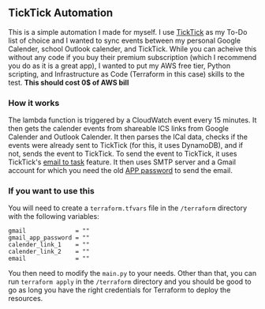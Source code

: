 ## TickTick Automation

This is a simple automation I made for myself. I use [TickTick](https://ticktick.com/webapp/) as my To-Do list of choice and I wanted to  sync events between my personal Google Calender, school Outlook calender, and TickTick. While you can acheive this without any code if you buy their premium subscription (which I recommend you do as it is a great app), I wanted to put my AWS free tier, Python scripting, and Infrastructure as Code (Terraform in this case) skills to the test. **This should cost 0$ of AWS bill**

### How it works

The lambda function is triggered by a CloudWatch event every 15 minutes. It then gets the calender events from shareable ICS links from Google Calender and Outlook Calender. It then parses the ICal data, checks if the events were already sent to TickTick (for this, it uses DynamoDB), and if not, sends the event to TickTick. To send the event to TickTick, it uses TickTick's [email to task](https://help.ticktick.com/articles/7055782422935240704) feature. It then uses SMTP server and a Gmail account for which you need the old [APP password](https://support.google.com/accounts/answer/185833?hl=en) to send the email.

### If you want to use this

You will need to create a `terraform.tfvars` file in the `/terraform` directory with the following variables:

```hcl
gmail              = ""
gmail_app_password = ""
calender_link_1    = ""
calender_link_2    = ""
email              = ""
```

You then need to modify the `main.py` to your needs. Other than that, you can run `terraform apply` in the `/terraform` directory and you should be good to go as long you have the right credentials for Terraform to deploy the resources. 

